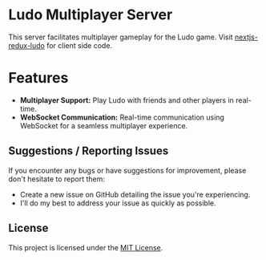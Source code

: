 # **Ludo Multiplayer Server**

This server facilitates multiplayer gameplay for the Ludo game.
Visit [nextjs-redux-ludo](https://github.com/Strange-Quark-007/nextjs-redux-ludo) for client side code.

# **Features**

- **Multiplayer Support:** Play Ludo with friends and other players in real-time.
- **WebSocket Communication:** Real-time communication using WebSocket for a seamless multiplayer experience.

## **Suggestions / Reporting Issues**

If you encounter any bugs or have suggestions for improvement, please don't hesitate to report them:

- Create a new issue on GitHub detailing the issue you're experiencing.
- I'll do my best to address your issue as quickly as possible.

## **License**

This project is licensed under the [MIT License](LICENSE).
